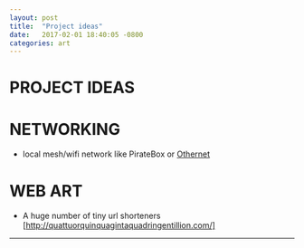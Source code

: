 ```yaml
---
layout: post
title:  "Project ideas"
date:   2017-02-01 18:40:05 -0800
categories: art
---
```


# PROJECT IDEAS

# NETWORKING
* local mesh/wifi network like PirateBox or [Othernet](http://othernet.xyz/)

# WEB ART
* A huge number of tiny url shorteners [http://quattuorquinquagintaquadringentillion.com/]
---
